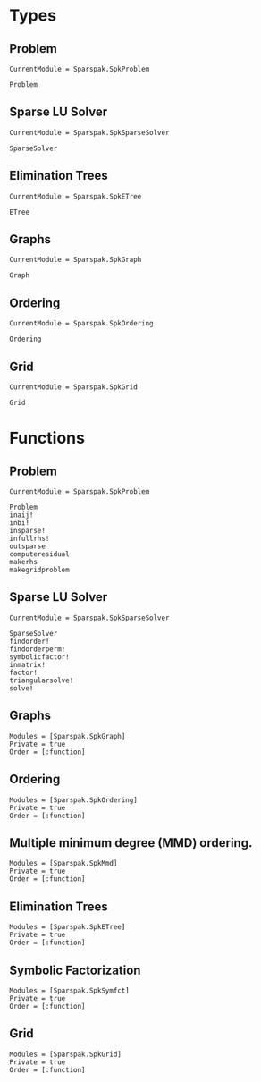 # Types

## Problem

```@meta
CurrentModule = Sparspak.SpkProblem
```

```@docs
Problem
```

## Sparse LU Solver

```@meta
CurrentModule = Sparspak.SpkSparseSolver
```

```@docs
SparseSolver
```

## Elimination Trees

```@meta
CurrentModule = Sparspak.SpkETree
```

```@docs
ETree
```

## Graphs

```@meta
CurrentModule = Sparspak.SpkGraph
```

```@docs
Graph
```

## Ordering

```@meta
CurrentModule = Sparspak.SpkOrdering
```

```@docs
Ordering
```

## Grid

```@meta
CurrentModule = Sparspak.SpkGrid
```

```@docs
Grid
```

# Functions

## Problem

```@meta
CurrentModule = Sparspak.SpkProblem
```

```@docs
Problem
inaij!
inbi!
insparse!
infullrhs!
outsparse
computeresidual
makerhs
makegridproblem
```

## Sparse LU Solver

```@meta
CurrentModule = Sparspak.SpkSparseSolver
```

```@docs
SparseSolver
findorder!
findorderperm!
symbolicfactor!
inmatrix!
factor!
triangularsolve!
solve!
```

## Graphs

```@autodocs
Modules = [Sparspak.SpkGraph]
Private = true
Order = [:function]
```

## Ordering

```@autodocs
Modules = [Sparspak.SpkOrdering]
Private = true
Order = [:function]
```

## Multiple minimum degree (MMD) ordering.

```@autodocs
Modules = [Sparspak.SpkMmd]
Private = true
Order = [:function]
```

## Elimination Trees

```@autodocs
Modules = [Sparspak.SpkETree]
Private = true
Order = [:function]
```

## Symbolic Factorization

```@autodocs
Modules = [Sparspak.SpkSymfct]
Private = true
Order = [:function]
```

## Grid

```@autodocs
Modules = [Sparspak.SpkGrid]
Private = true
Order = [:function]
```
